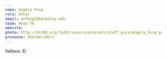 ```yaml
---
name: Angela Feng
role: Other
email: anfeng2@berkeley.edu
team: Head TA
website: 
photo: http://ds100.org/fa24/resources/assets/staff_pics/Angela_Feng.png
pronouns: She/Her/Hers
---
```

hellooo :D